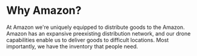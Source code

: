 Why Amazon?
===========

At Amazon we're uniquely equipped to distribute goods to the Amazon.
Amazon has an expansive preexisting distribution network, and our drone capabilities enable us to deliver goods to difficult locations.
Most importantly, we have the inventory that people need.
